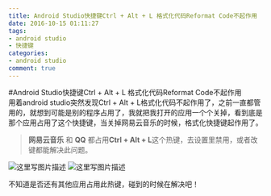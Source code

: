 ```yaml
---
title: Android Studio快捷键Ctrl + Alt + L 格式化代码Reformat Code不起作用
date: 2016-10-15 01:11:27
tags: 
- android studio
- 快捷键
categories: 
- android studio
comment: true
---
```


#Android Studio快捷键Ctrl + Alt + L 格式化代码Reformat Code不起作用  
用着android studio突然发现Ctrl + Alt + L格式化代码不起作用了，之前一直都管用的，就想到可能是别的程序占用了，我就把我打开的应用一个个关掉，看到底是那个应用占用了这个快捷键，当关掉网易云音乐的时候，格式化快捷键起作用了。  
>**网易云音乐** 和 **QQ** 都占用**Ctrl + Alt + L**这个热键，去设置里禁用，或者改键都能解决此问题。 
 
 ![这里写图片描述](http://img.blog.csdn.net/20161015010908106)
 ![这里写图片描述](http://img.blog.csdn.net/20161015010937450)  

不知道是否还有其他应用占用此热键，碰到的时候在解决吧！